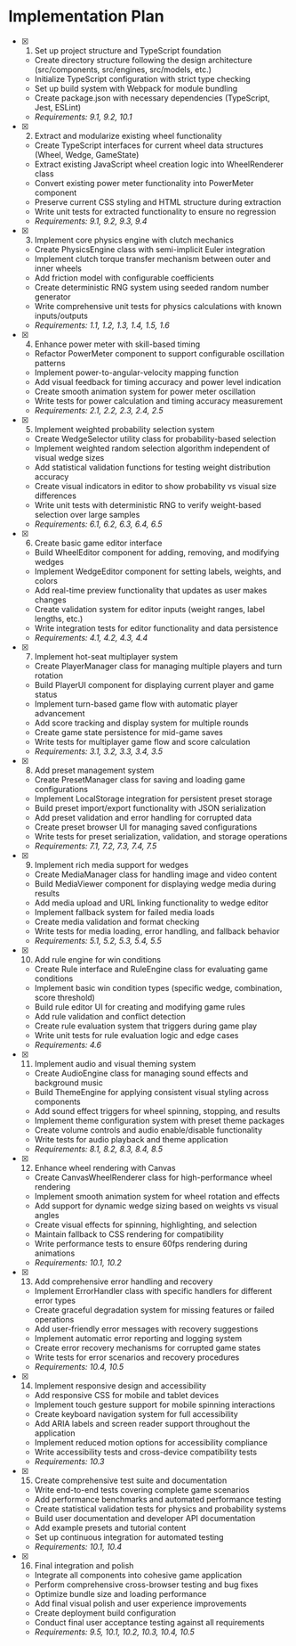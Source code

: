 # Implementation Plan

- [x] 1. Set up project structure and TypeScript foundation






  - Create directory structure following the design architecture (src/components, src/engines, src/models, etc.)
  - Initialize TypeScript configuration with strict type checking
  - Set up build system with Webpack for module bundling
  - Create package.json with necessary dependencies (TypeScript, Jest, ESLint)
  - _Requirements: 9.1, 9.2, 10.1_

- [x] 2. Extract and modularize existing wheel functionality






  - Create TypeScript interfaces for current wheel data structures (Wheel, Wedge, GameState)
  - Extract existing JavaScript wheel creation logic into WheelRenderer class
  - Convert existing power meter functionality into PowerMeter component
  - Preserve current CSS styling and HTML structure during extraction
  - Write unit tests for extracted functionality to ensure no regression
  - _Requirements: 9.1, 9.2, 9.3, 9.4_

- [x] 3. Implement core physics engine with clutch mechanics





  - Create PhysicsEngine class with semi-implicit Euler integration
  - Implement clutch torque transfer mechanism between outer and inner wheels
  - Add friction model with configurable coefficients
  - Create deterministic RNG system using seeded random number generator
  - Write comprehensive unit tests for physics calculations with known inputs/outputs
  - _Requirements: 1.1, 1.2, 1.3, 1.4, 1.5, 1.6_

- [x] 4. Enhance power meter with skill-based timing





  - Refactor PowerMeter component to support configurable oscillation patterns
  - Implement power-to-angular-velocity mapping function
  - Add visual feedback for timing accuracy and power level indication
  - Create smooth animation system for power meter oscillation
  - Write tests for power calculation and timing accuracy measurement
  - _Requirements: 2.1, 2.2, 2.3, 2.4, 2.5_

- [x] 5. Implement weighted probability selection system








  - Create WedgeSelector utility class for probability-based selection
  - Implement weighted random selection algorithm independent of visual wedge sizes
  - Add statistical validation functions for testing weight distribution accuracy
  - Create visual indicators in editor to show probability vs visual size differences
  - Write unit tests with deterministic RNG to verify weight-based selection over large samples
  - _Requirements: 6.1, 6.2, 6.3, 6.4, 6.5_

- [x] 6. Create basic game editor interface





  - Build WheelEditor component for adding, removing, and modifying wedges
  - Implement WedgeEditor component for setting labels, weights, and colors
  - Add real-time preview functionality that updates as user makes changes
  - Create validation system for editor inputs (weight ranges, label lengths, etc.)
  - Write integration tests for editor functionality and data persistence
  - _Requirements: 4.1, 4.2, 4.3, 4.4_

- [x] 7. Implement hot-seat multiplayer system





  - Create PlayerManager class for managing multiple players and turn rotation
  - Build PlayerUI component for displaying current player and game status
  - Implement turn-based game flow with automatic player advancement
  - Add score tracking and display system for multiple rounds
  - Create game state persistence for mid-game saves
  - Write tests for multiplayer game flow and score calculation
  - _Requirements: 3.1, 3.2, 3.3, 3.4, 3.5_

- [x] 8. Add preset management system









  - Create PresetManager class for saving and loading game configurations
  - Implement LocalStorage integration for persistent preset storage
  - Build preset import/export functionality with JSON serialization
  - Add preset validation and error handling for corrupted data
  - Create preset browser UI for managing saved configurations
  - Write tests for preset serialization, validation, and storage operations
  - _Requirements: 7.1, 7.2, 7.3, 7.4, 7.5_

- [x] 9. Implement rich media support for wedges





  - Create MediaManager class for handling image and video content
  - Build MediaViewer component for displaying wedge media during results
  - Add media upload and URL linking functionality to wedge editor
  - Implement fallback system for failed media loads
  - Create media validation and format checking
  - Write tests for media loading, error handling, and fallback behavior
  - _Requirements: 5.1, 5.2, 5.3, 5.4, 5.5_

- [x] 10. Add rule engine for win conditions





  - Create Rule interface and RuleEngine class for evaluating game conditions
  - Implement basic win condition types (specific wedge, combination, score threshold)
  - Build rule editor UI for creating and modifying game rules
  - Add rule validation and conflict detection
  - Create rule evaluation system that triggers during game play
  - Write unit tests for rule evaluation logic and edge cases
  - _Requirements: 4.6_

- [x] 11. Implement audio and visual theming system







  - Create AudioEngine class for managing sound effects and background music
  - Build ThemeEngine for applying consistent visual styling across components
  - Add sound effect triggers for wheel spinning, stopping, and results
  - Implement theme configuration system with preset theme packages
  - Create volume controls and audio enable/disable functionality
  - Write tests for audio playback and theme application
  - _Requirements: 8.1, 8.2, 8.3, 8.4, 8.5_

- [x] 12. Enhance wheel rendering with Canvas





  - Create CanvasWheelRenderer class for high-performance wheel rendering
  - Implement smooth animation system for wheel rotation and effects
  - Add support for dynamic wedge sizing based on weights vs visual angles
  - Create visual effects for spinning, highlighting, and selection
  - Maintain fallback to CSS rendering for compatibility
  - Write performance tests to ensure 60fps rendering during animations
  - _Requirements: 10.1, 10.2_

- [x] 13. Add comprehensive error handling and recovery





  - Implement ErrorHandler class with specific handlers for different error types
  - Create graceful degradation system for missing features or failed operations
  - Add user-friendly error messages with recovery suggestions
  - Implement automatic error reporting and logging system
  - Create error recovery mechanisms for corrupted game states
  - Write tests for error scenarios and recovery procedures
  - _Requirements: 10.4, 10.5_

- [x] 14. Implement responsive design and accessibility








  - Add responsive CSS for mobile and tablet devices
  - Implement touch gesture support for mobile spinning interactions
  - Create keyboard navigation system for full accessibility
  - Add ARIA labels and screen reader support throughout the application
  - Implement reduced motion options for accessibility compliance
  - Write accessibility tests and cross-device compatibility tests
  - _Requirements: 10.3_

- [x] 15. Create comprehensive test suite and documentation





  - Write end-to-end tests covering complete game scenarios
  - Add performance benchmarks and automated performance testing
  - Create statistical validation tests for physics and probability systems
  - Build user documentation and developer API documentation
  - Add example presets and tutorial content
  - Set up continuous integration for automated testing
  - _Requirements: 10.1, 10.4_

- [x] 16. Final integration and polish



  - Integrate all components into cohesive game application
  - Perform comprehensive cross-browser testing and bug fixes
  - Optimize bundle size and loading performance
  - Add final visual polish and user experience improvements
  - Create deployment build configuration
  - Conduct final user acceptance testing against all requirements
  - _Requirements: 9.5, 10.1, 10.2, 10.3, 10.4, 10.5_